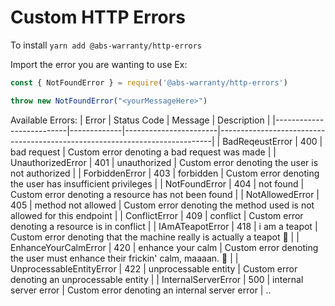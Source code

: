 # Custom HTTP Errors

To install
`yarn add @abs-warranty/http-errors`

Import the error you are wanting to use Ex:

```javascript
const { NotFoundError } = require('@abs-warranty/http-errors')

throw new NotFoundError("<yourMessageHere>")
```

Available Errors:
| Error                    | Status Code | Message               | Description                                                                |
|--------------------------|-------------|-----------------------|----------------------------------------------------------------------------|
| BadReqeustError          | 400         | bad request           | Custom error denoting a bad request was made                               |
| UnauthorizedError        | 401         | unauthorized          | Custom error denoting the user is not authorized                           |
| ForbiddenError           | 403         | forbidden             | Custom error denoting the user has insufficient privileges                 |
| NotFoundError            | 404         | not found             | Custom error denoting a resource has not been found                        |
| NotAllowedError          | 405         | method not allowed    | Custom error denoting the method used is not allowed for this endpoint     |
| ConflictError            | 409         | conflict              | Custom error denoting a resource is in conflict                            |
| IAmATeapotError          | 418         | i am a teapot         | Custom error denoting that the machine really is actually a teapot 🍵       |
| EnhanceYourCalmError     | 420         | enhance your calm     | Custom error denoting the user must enhance their frickin' calm, maaaan. 🌿 |
| UnprocessableEntityError | 422         | unprocessable entity  | Custom error denoting an unprocessable entity                              |
| InternalServerError      | 500         | internal server error | Custom error denoting an internal server error                             |
..
